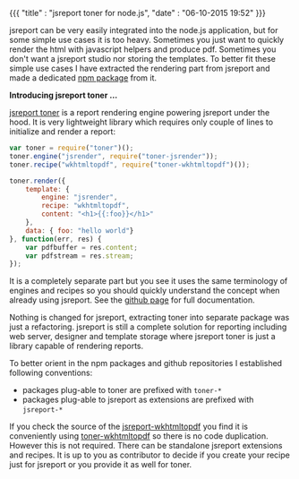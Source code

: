 {{{
    "title"    : "jsreport toner for node.js",
    "date"     : "06-10-2015 19:52"
}}}

jsreport can be very easily integrated into the node.js application, but for some simple use cases it is too heavy. Sometimes you just want to quickly render the html with javascript helpers and produce pdf. Sometimes you don't want a jsreport studio nor storing the templates. To better fit these simple use cases I have extracted the rendering part from jsreport and made a dedicated [npm package](https://www.npmjs.com/package/toner) from it.

**Introducing jsreport toner ...**

[jsreport toner](https://github.com/jsreport/toner)  is a report rendering engine powering jsreport under the hood. It is very lightweight library which requires only couple of lines to initialize and render a report:

```js
var toner = require("toner")();
toner.engine("jsrender", require("toner-jsrender"));
toner.recipe("wkhtmltopdf", require("toner-wkhtmltopdf")());

toner.render({
    template: { 
        engine: "jsrender",
        recipe: "wkhtmltopdf", 
        content: "<h1>{{:foo}}</h1>"
    },
    data: { foo: "hello world"}
}, function(err, res) {
    var pdfbuffer = res.content;
    var pdfstream = res.stream;    
});
```
It is a completely separate part but you see it uses the same terminology of engines and recipes so you should quickly understand the concept when already using jsreport. See the [github page](https://github.com/jsreport/toner) for full documentation.
 
Nothing is changed for jsreport, extracting toner into separate package was just a refactoring. jsreport is still a complete solution for reporting including web server, designer and template storage where jsreport toner is just a library capable of rendering reports.

To better orient in the npm packages and github repositories I established following conventions:

- packages plug-able to toner are prefixed with `toner-*`
- packages plug-able to jsreport as extensions are prefixed with `jsreport-*`

If you check the source of the [jsreport-wkhtmltopdf](https://github.com/jsreport/jsreport-wkhtmltopdf) you find it is conveniently using [toner-wkhtmltopdf](https://github.com/jsreport/toner-wkhtmltopdf) so there is no code duplication. However this is not required. There can be standalone jsreport extensions and recipes. It is up to you as contributor to decide if you create your recipe just for jsreport or you provide it as well for toner.